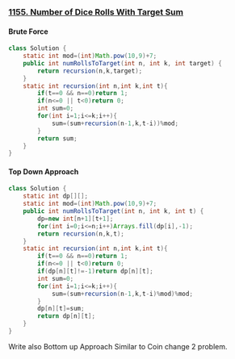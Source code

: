 ### [1155. Number of Dice Rolls With Target Sum](https://leetcode.com/problems/number-of-dice-rolls-with-target-sum/)

#### Brute Force
```Java
class Solution {
    static int mod=(int)Math.pow(10,9)+7;
    public int numRollsToTarget(int n, int k, int target) {
        return recursion(n,k,target);
    }
    static int recursion(int n,int k,int t){
        if(t==0 && n==0)return 1;
        if(n<=0 || t<0)return 0;
        int sum=0;
        for(int i=1;i<=k;i++){
            sum=(sum+recursion(n-1,k,t-i))%mod;
        }
        return sum;
    }
}
```
#### Top Down Approach

```Java
class Solution {
    static int dp[][];
    static int mod=(int)Math.pow(10,9)+7;
    public int numRollsToTarget(int n, int k, int t) {
        dp=new int[n+1][t+1];
        for(int i=0;i<=n;i++)Arrays.fill(dp[i],-1);
        return recursion(n,k,t);
    }
    static int recursion(int n,int k,int t){
        if(t==0 && n==0)return 1;
        if(n<=0 || t<0)return 0;
        if(dp[n][t]!=-1)return dp[n][t];
        int sum=0;
        for(int i=1;i<=k;i++){
            sum=(sum+recursion(n-1,k,t-i)%mod)%mod;
        }
        dp[n][t]=sum;
        return dp[n][t];
    }
}
```

Write also Bottom up Approach
Similar to Coin change 2 problem.
